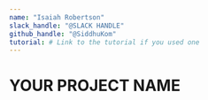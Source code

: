 ```yaml
---
name: "Isaiah Robertson"
slack_handle: "@SLACK HANDLE"
github_handle: "@SiddhuKom"
tutorial: # Link to the tutorial if you used one
---
```


# YOUR PROJECT NAME

<!-- Its a keyboard PCb that takes in keypresses and sents it to the computer -->

<!-- £115 with shipping but £98.11 without -->

<!-- Tell us a little bit about your design process. What were some challenges? What helped? ***Totally optional*** -->
